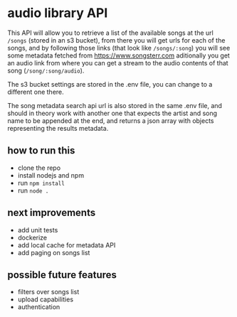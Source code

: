 # audio library API

This API will allow you to retrieve a list of the available songs at the url `/songs` (stored in an s3 bucket), from there you will get urls for each of the songs, and by following those links (that look like `/songs/:song`) you will see some metadata fetched from https://www.songsterr.com
aditionally you get an audio link from where you can get a stream to the audio contents of that song (`/song/:song/audio`).

The s3 bucket settings are stored in the .env file, you can change to a different one there.

The song metadata search api url is also stored in the same .env file, and should in theory work with another one that expects the artist and song name to be appended at the end, and returns a json array with objects representing the results metadata.

## how to run this
- clone the repo
- install nodejs and npm
- run `npm install`
- run `node .`

## next improvements
- add unit tests
- dockerize
- add local cache for metadata API
- add paging on songs list

## possible future features
- filters over songs list
- upload capabilities
- authentication
